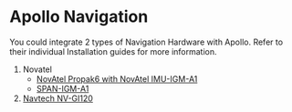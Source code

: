 # Apollo Navigation

You could integrate 2 types of Navigation Hardware with Apollo. Refer to their individual Installation guides for more information.

1. Novatel
    - [NovAtel Propak6 with NovAtel IMU-IGM-A1](Propak_6_IMU-IGM-A1_Installation_Guide.md)
    - [SPAN-IGM-A1](SPAN-IGM-A1_Installation_Guide.md)
3. [Navtech NV-GI120](Navtech_NV-GI120_Installation_Guide.md)
